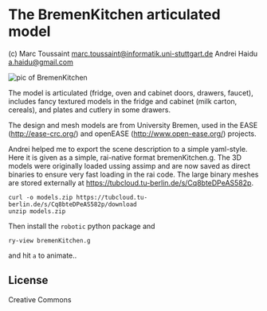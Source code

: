# The BremenKitchen articulated model

(c)
Marc Toussaint <marc.toussaint@informatik.uni-stuttgart.de>
Andrei Haidu <a.haidu@gmail.com>

![pic of BremenKitchen](https://github.com/MarcToussaint/rai-robotModels/raw/master/bremenKitchen/bremenKitchen.png)

The model is articulated (fridge, oven and cabinet doors, drawers,
faucet), includes fancy textured models in the fridge and cabinet
(milk carton, cereals), and plates and cutlery in some drawers.

The design and mesh models are from University Bremen, used in the
EASE (http://ease-crc.org/) and openEASE (http://www.open-ease.org/)
projects.

Andrei helped me to export the scene description to a simple
yaml-style. Here it is given as a simple, rai-native format
bremenKitchen.g. The 3D models were originally loaded ussing assimp
and are now saved as direct binaries to ensure very fast loading in
the rai code. The large binary meshes are stored externally at
https://tubcloud.tu-berlin.de/s/Cq8bteDPeAS582p.
```
curl -o models.zip https://tubcloud.tu-berlin.de/s/Cq8bteDPeAS582p/download
unzip models.zip
```
Then install the `robotic` python package and
```
ry-view bremenKitchen.g
```
and hit `a` to animate..

## License

Creative Commons

